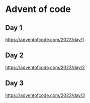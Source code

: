# Advent of code

## Day 1

https://adventofcode.com/2023/day/1

## Day 2

https://adventofcode.com/2023/day/2

## Day 3

https://adventofcode.com/2023/day/3